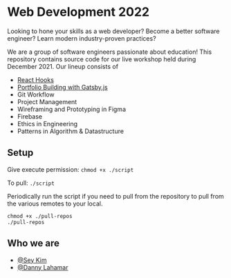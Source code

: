 # Web Development 2022

Looking to hone your skills as a web developer? Become a better software engineer? Learn modern industry-proven practices?

We are a group of software engineers passionate about education! This repository contains source code for our live workshop held during December 2021. Our lineup consists of

- [React Hooks](https://github.com/iseykim/react-hooks)
- [Portfolio Building with Gatsby.js](https://github.com/AmberAbreu/codyportfolio-boilerplate)
- Git Workflow
- Project Management
- Wireframing and Prototyping in Figma
- Firebase
- Ethics in Engineering
- Patterns in Algorithm & Datastructure

## Setup

Give execute permission: `chmod +x ./script`

To pull: `./script`

Periodically run the script if you need to pull from the repository to pull from the various remotes to your local.

```
chmod +x ./pull-repos
./pull-repos
```

## Who we are

- [@Sey Kim](www.linkedin.com/in/sey-kim)
- [@Danny Lahamar](www.linkedin.com/in/daniellahamar)
